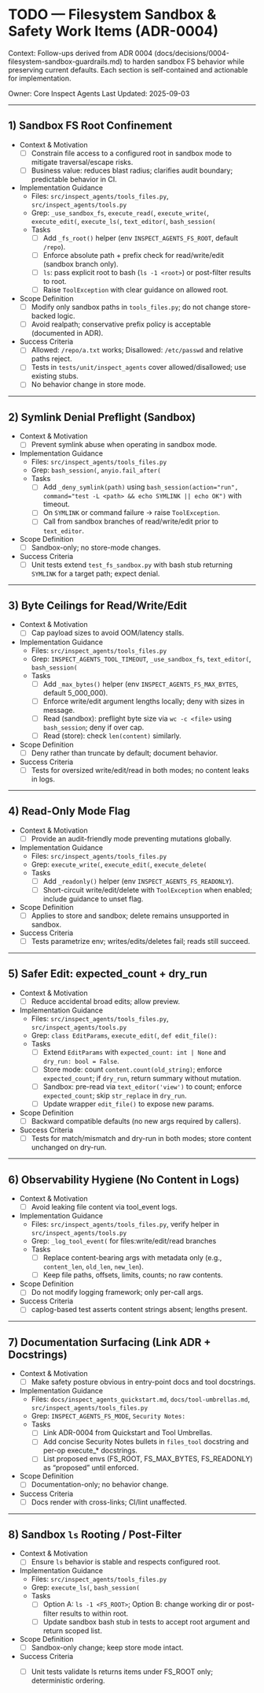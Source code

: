 # TODO — Filesystem Sandbox & Safety Work Items (ADR-0004)

Context: Follow-ups derived from ADR 0004 (docs/decisions/0004-filesystem-sandbox-guardrails.md) to harden sandbox FS behavior while preserving current defaults. Each section is self-contained and actionable for implementation.

Owner: Core Inspect Agents
Last Updated: 2025-09-03

---

## 1) Sandbox FS Root Confinement

- Context & Motivation
  - [ ] Constrain file access to a configured root in sandbox mode to mitigate traversal/escape risks.
  - [ ] Business value: reduces blast radius; clarifies audit boundary; predictable behavior in CI.

- Implementation Guidance
  - Files: `src/inspect_agents/tools_files.py`, `src/inspect_agents/tools.py`
  - Grep: `_use_sandbox_fs`, `execute_read(`, `execute_write(`, `execute_edit(`, `execute_ls(`, `text_editor(`, `bash_session(`
  - Tasks
    - [ ] Add `_fs_root()` helper (env `INSPECT_AGENTS_FS_ROOT`, default `/repo`).
    - [ ] Enforce absolute path + prefix check for read/write/edit (sandbox branch only).
    - [ ] `ls`: pass explicit root to bash (`ls -1 <root>`) or post-filter results to root.
    - [ ] Raise `ToolException` with clear guidance on allowed root.

- Scope Definition
  - [ ] Modify only sandbox paths in `tools_files.py`; do not change store-backed logic.
  - [ ] Avoid realpath; conservative prefix policy is acceptable (documented in ADR).

- Success Criteria
  - [ ] Allowed: `/repo/a.txt` works; Disallowed: `/etc/passwd` and relative paths reject.
  - [ ] Tests in `tests/unit/inspect_agents` cover allowed/disallowed; use existing stubs.
  - [ ] No behavior change in store mode.

---

## 2) Symlink Denial Preflight (Sandbox)

- Context & Motivation
  - [ ] Prevent symlink abuse when operating in sandbox mode.

- Implementation Guidance
  - Files: `src/inspect_agents/tools_files.py`
  - Grep: `bash_session(`, `anyio.fail_after(`
  - Tasks
    - [ ] Add `_deny_symlink(path)` using `bash_session(action="run", command="test -L <path> && echo SYMLINK || echo OK")` with timeout.
    - [ ] On `SYMLINK` or command failure → raise `ToolException`.
    - [ ] Call from sandbox branches of read/write/edit prior to `text_editor`.

- Scope Definition
  - [ ] Sandbox-only; no store-mode changes.

- Success Criteria
  - [ ] Unit tests extend `test_fs_sandbox.py` with bash stub returning `SYMLINK` for a target path; expect denial.

---

## 3) Byte Ceilings for Read/Write/Edit

- Context & Motivation
  - [ ] Cap payload sizes to avoid OOM/latency stalls.

- Implementation Guidance
  - Files: `src/inspect_agents/tools_files.py`
  - Grep: `INSPECT_AGENTS_TOOL_TIMEOUT`, `_use_sandbox_fs`, `text_editor(`, `bash_session(`
  - Tasks
    - [ ] Add `_max_bytes()` helper (env `INSPECT_AGENTS_FS_MAX_BYTES`, default 5_000_000).
    - [ ] Enforce write/edit argument lengths locally; deny with sizes in message.
    - [ ] Read (sandbox): preflight byte size via `wc -c <file>` using `bash_session`; deny if over cap.
    - [ ] Read (store): check `len(content)` similarly.

- Scope Definition
  - [ ] Deny rather than truncate by default; document behavior.

- Success Criteria
  - [ ] Tests for oversized write/edit/read in both modes; no content leaks in logs.

---

## 4) Read-Only Mode Flag

- Context & Motivation
  - [ ] Provide an audit-friendly mode preventing mutations globally.

- Implementation Guidance
  - Files: `src/inspect_agents/tools_files.py`
  - Grep: `execute_write(`, `execute_edit(`, `execute_delete(`
  - Tasks
    - [ ] Add `_readonly()` helper (env `INSPECT_AGENTS_FS_READONLY`).
    - [ ] Short-circuit write/edit/delete with `ToolException` when enabled; include guidance to unset flag.

- Scope Definition
  - [ ] Applies to store and sandbox; delete remains unsupported in sandbox.

- Success Criteria
  - [ ] Tests parametrize env; writes/edits/deletes fail; reads still succeed.

---

## 5) Safer Edit: expected_count + dry_run

- Context & Motivation
  - [ ] Reduce accidental broad edits; allow preview.

- Implementation Guidance
  - Files: `src/inspect_agents/tools_files.py`, `src/inspect_agents/tools.py`
  - Grep: `class EditParams`, `execute_edit(`, `def edit_file():`
  - Tasks
    - [ ] Extend `EditParams` with `expected_count: int | None` and `dry_run: bool = False`.
    - [ ] Store mode: count `content.count(old_string)`; enforce `expected_count`; if `dry_run`, return summary without mutation.
    - [ ] Sandbox: pre-read via `text_editor('view')` to count; enforce `expected_count`; skip `str_replace` in `dry_run`.
    - [ ] Update wrapper `edit_file()` to expose new params.

- Scope Definition
  - [ ] Backward compatible defaults (no new args required by callers).

- Success Criteria
  - [ ] Tests for match/mismatch and dry-run in both modes; store content unchanged on dry-run.

---

## 6) Observability Hygiene (No Content in Logs)

- Context & Motivation
  - [ ] Avoid leaking file content via tool_event logs.

- Implementation Guidance
  - Files: `src/inspect_agents/tools_files.py`, verify helper in `src/inspect_agents/tools.py`
  - Grep: `_log_tool_event(` for files:write/edit/read branches
  - Tasks
    - [ ] Replace content-bearing args with metadata only (e.g., `content_len`, `old_len`, `new_len`).
    - [ ] Keep file paths, offsets, limits, counts; no raw contents.

- Scope Definition
  - [ ] Do not modify logging framework; only per-call args.

- Success Criteria
  - [ ] caplog-based test asserts content strings absent; lengths present.

---

## 7) Documentation Surfacing (Link ADR + Docstrings)

- Context & Motivation
  - [ ] Make safety posture obvious in entry-point docs and tool docstrings.

- Implementation Guidance
  - Files: `docs/inspect_agents_quickstart.md`, `docs/tool-umbrellas.md`, `src/inspect_agents/tools_files.py`
  - Grep: `INSPECT_AGENTS_FS_MODE`, `Security Notes:`
  - Tasks
    - [ ] Link ADR-0004 from Quickstart and Tool Umbrellas.
    - [ ] Add concise Security Notes bullets in `files_tool` docstring and per-op execute_* docstrings.
    - [ ] List proposed envs (FS_ROOT, FS_MAX_BYTES, FS_READONLY) as “proposed” until enforced.

- Scope Definition
  - [ ] Documentation-only; no behavior change.

- Success Criteria
  - [ ] Docs render with cross-links; CI/lint unaffected.

---

## 8) Sandbox `ls` Rooting / Post-Filter

- Context & Motivation
  - [ ] Ensure `ls` behavior is stable and respects configured root.

- Implementation Guidance
  - Files: `src/inspect_agents/tools_files.py`
  - Grep: `execute_ls(`, `bash_session(`
  - Tasks
    - [ ] Option A: `ls -1 <FS_ROOT>`; Option B: change working dir or post-filter results to within root.
    - [ ] Update sandbox bash stub in tests to accept root argument and return scoped list.

- Scope Definition
  - [ ] Sandbox-only change; keep store mode intact.

- Success Criteria
  - [ ] Unit tests validate ls returns items under FS_ROOT only; deterministic ordering.

